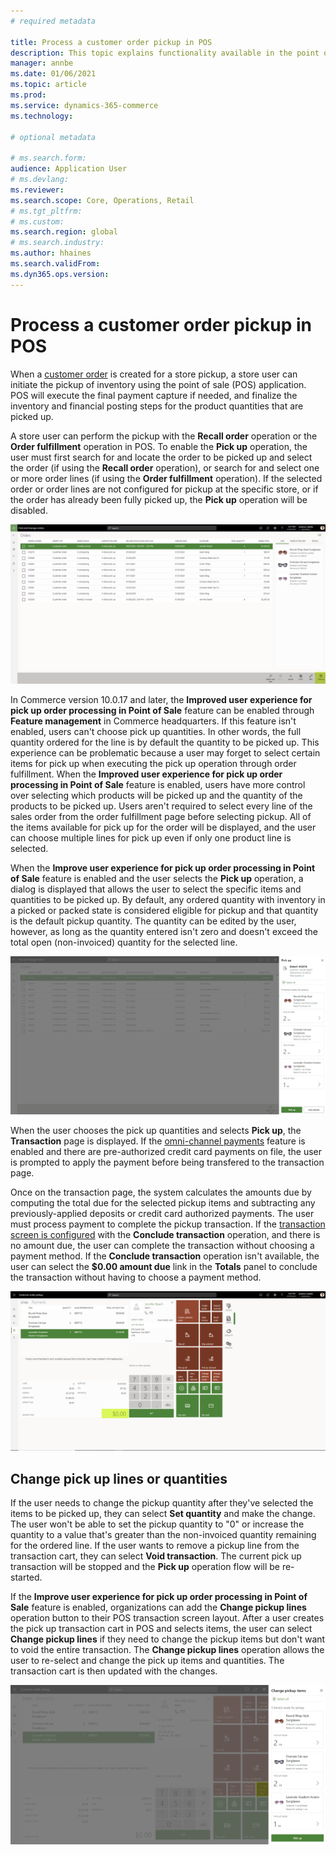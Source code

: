 ```yaml
---
# required metadata

title: Process a customer order pickup in POS
description: This topic explains functionality available in the point of sale application for processing a customer order pickup.
manager: annbe
ms.date: 01/06/2021
ms.topic: article
ms.prod:
ms.service: dynamics-365-commerce
ms.technology: 

# optional metadata

# ms.search.form:
audience: Application User
# ms.devlang: 
ms.reviewer: 
ms.search.scope: Core, Operations, Retail
# ms.tgt_pltfrm: 
# ms.custom:
ms.search.region: global
# ms.search.industry:
ms.author: hhaines
ms.search.validFrom:
ms.dyn365.ops.version: 
---
```


# Process a customer order pickup in POS

When a [customer order](customer-orders-overview.md) is created for a store pickup, a store user can initiate the pickup of inventory using the point of sale (POS) application.  POS will execute the final payment capture if needed, and finalize the inventory and financial posting steps for the product quantities that are picked up.

A store user can perform the pickup with the **Recall order** operation or the **Order fulfillment** operation in POS. To enable the **Pick up** operation, the user must first search for and locate the order to be picked up and select the order (if using the **Recall order** operation), or search for and select one or more order lines (if using the **Order fulfillment** operation). If the selected order or order lines are not configured for pickup at the specific store, or if the order has already been fully picked up, the **Pick up** operation will be disabled.

![Pick up operation](media/pickupoperation.png)

In Commerce version 10.0.17 and later, the **Improved user experience for pick up order processing in Point of Sale** feature can be enabled through **Feature management** in Commerce headquarters. If this feature isn't enabled, users can't choose pick up quantities. In other words, the full quantity ordered for the line is by default the quantity to be picked up. This experience can be problematic because a user may forget to select certain items for pick up when executing the pick up operation through order fulfillment. When the **Improved user experience for pick up order processing in Point of Sale** feature is enabled, users have more control over selecting which products will be picked up and the quantity of the products to be picked up. Users aren't required to select every line of the sales order from the order fulfillment page before selecting pickup. All of the items available for pick up for the order will be displayed, and the user can choose multiple lines for pick up even if only one product line is selected.

When the **Improve user experience for pick up order processing in Point of Sale** feature is enabled and the user selects the **Pick up** operation, a dialog is displayed that allows the user to select the specific items and quantities to be picked up. By default, any ordered quantity with inventory in a picked or packed state is considered eligible for pickup and that quantity is the default pickup quantity. The quantity can be edited by the user, however, as long as the quantity entered isn't zero and doesn't exceed the total open (non-invoiced) quantity for the selected line.  

![Pick up line selection dialog](media/pickupselect.png)

When the user chooses the pick up quantities and selects **Pick up**, the **Transaction** page is displayed. If the [omni-channel payments](omni-channel-payments.md) feature is enabled and there are pre-authorized credit card payments on file, the user is prompted to apply the payment before being transfered to the transaction page.  

Once on the transaction page, the system calculates the amounts due by computing the total due for the selected pickup items and subtracting any previously-applied deposits or credit card authorized payments. The user must process payment to complete the pickup transaction. If the [transaction screen is configured](pos-screen-layouts.md) with the **Conclude transaction** operation, and there is no amount due, the user can complete the transaction without choosing a payment method. If the **Conclude transaction** operation isn't available, the user can select the **$0.00 amount due** link in the **Totals** panel to conclude the transaction without having to choose a payment method.

![Pick up transaction](media/pickupcart.png)

## Change pick up lines or quantities

If the user needs to change the pickup quantity after they've selected the items to be picked up, they can select **Set quantity** and make the change. The user won't be able to set the pickup quantity to "0" or increase the quantity to a value that's greater than the non-invoiced quantity remaining for the ordered line. If the user wants to remove a pickup line from the transaction cart, they can select **Void transaction**. The current pick up transaction will be stopped and the **Pick up** operation flow will be re-started.

If the **Improve user experience for pick up order processing in Point of Sale** feature is enabled, organizations can add the **Change pickup lines** operation button to their POS transaction screen layout. After a user creates the pick up transaction cart in POS and selects items, the user can select **Change pickup lines** if they need to change the pickup items but don't want to void the entire transaction. The **Change pickup lines** operation allows the user to re-select and change the pick up items and quantities. The transaction cart is then updated with the changes.

![Pick up transaction](media/pickupchange.png)
